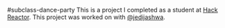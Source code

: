 #subclass-dance-party
This is a project I completed as a student at [Hack Reactor](http://hackreactor.com). This project was worked on with [@jedijashwa](https://github.com/jedijashwa).
